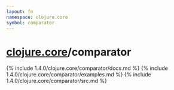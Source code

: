 ```yaml
---
layout: fn
namespace: clojure.core
symbol: comparator
---
```


# [clojure.core](../)/comparator

{% include 1.4.0/clojure.core/comparator/docs.md %}
{% include 1.4.0/clojure.core/comparator/examples.md %}
{% include 1.4.0/clojure.core/comparator/src.md %}

